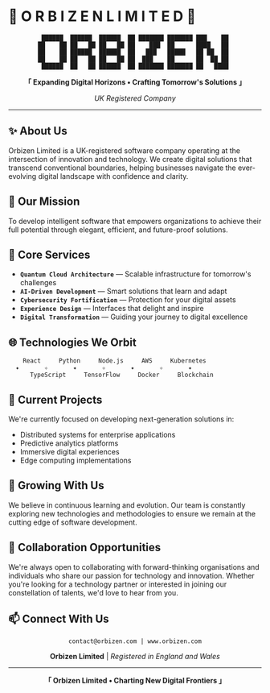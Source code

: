 
<!---
orbizen-limited/orbizen-limited is a ✨ special ✨ repository because its `README.md` (this file) appears on your GitHub profile.
You can click the Preview link to take a look at your changes.
--->
# 🌌 O R B I Z E N  L I M I T E D 🌌

<div align="center">

```
 ██████  ██████  ██████  ██ ███████ ███████ ███    ██ 
██    ██ ██   ██ ██   ██ ██    ███  ██      ████   ██ 
██    ██ ██████  ██████  ██   ███   █████   ██ ██  ██ 
██    ██ ██   ██ ██   ██ ██  ███    ██      ██  ██ ██ 
 ██████  ██   ██ ██████  ██ ███████ ███████ ██   ████ 
```

**「 Expanding Digital Horizons • Crafting Tomorrow's Solutions 」**

*UK Registered Company*

</div>

---

## ✨ About Us

Orbizen Limited is a UK-registered software company operating at the intersection of innovation and technology. We create digital solutions that transcend conventional boundaries, helping businesses navigate the ever-evolving digital landscape with confidence and clarity.

## 🚀 Our Mission

To develop intelligent software that empowers organizations to achieve their full potential through elegant, efficient, and future-proof solutions.

## 💫 Core Services

- **`Quantum Cloud Architecture`** — Scalable infrastructure for tomorrow's challenges
- **`AI-Driven Development`** — Smart solutions that learn and adapt
- **`Cybersecurity Fortification`** — Protection for your digital assets
- **`Experience Design`** — Interfaces that delight and inspire
- **`Digital Transformation`** — Guiding your journey to digital excellence

## 🌐 Technologies We Orbit

```
    React     Python     Node.js     AWS     Kubernetes
  ✦       ✧       ✦       ✧       ✦       ✧       ✦
      TypeScript     TensorFlow     Docker     Blockchain
```

## 🔭 Current Projects

We're currently focused on developing next-generation solutions in:

- Distributed systems for enterprise applications
- Predictive analytics platforms
- Immersive digital experiences
- Edge computing implementations

## 🌱 Growing With Us

We believe in continuous learning and evolution. Our team is constantly exploring new technologies and methodologies to ensure we remain at the cutting edge of software development.

## 💞️ Collaboration Opportunities

We're always open to collaborating with forward-thinking organisations and individuals who share our passion for technology and innovation. Whether you're looking for a technology partner or interested in joining our constellation of talents, we'd love to hear from you.

## 📫 Connect With Us

<div align="center">

```
contact@orbizen.com | www.orbizen.com
```
**Orbizen Limited** | *Registered in England and Wales*

</div>

---

<div align="center">

**「 Orbizen Limited • Charting New Digital Frontiers 」**

</div>
